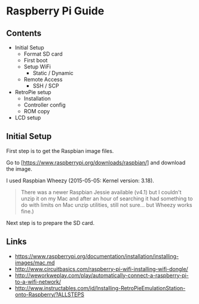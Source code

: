 
# Raspberry Pi Guide

## Contents

  - Initial Setup
    - Format SD card
    - First boot
    - Setup WiFi
      - Static / Dynamic
    - Remote Access
      - SSH / SCP
  - RetroPie setup
    - Installation
    - Controller config
    - ROM copy
  - LCD setup
 
## Initial Setup

First step is to get the Raspbian image files.

Go to [https://www.raspberrypi.org/downloads/raspbian/] and download the image.

I used Raspbian Wheezy (2015-05-05: Kernel version: 3.18).

 > There was a newer Raspbian Jessie available (v4.1) but I couldn't unzip it on
 > my Mac and after an hour of searching it had something to do with limits on
 > Mac unzip utilities, still not sure...  but Wheezy works fine.)

Next step is to prepare the SD card.

## Links

  - https://www.raspberrypi.org/documentation/installation/installing-images/mac.md
  - http://www.circuitbasics.com/raspberry-pi-wifi-installing-wifi-dongle/
  - http://weworkweplay.com/play/automatically-connect-a-raspberry-pi-to-a-wifi-network/
  - http://www.instructables.com/id/Installing-RetroPieEmulationStation-onto-Raspberry/?ALLSTEPS

